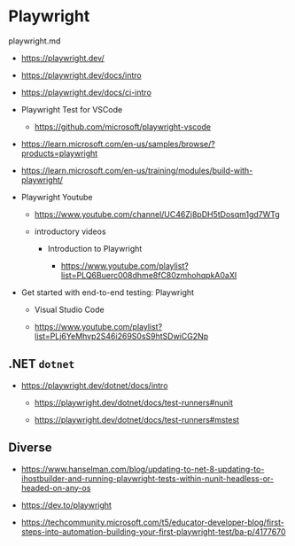 # Playwright

playwright.md

*   https://playwright.dev/

*   https://playwright.dev/docs/intro

*   https://playwright.dev/docs/ci-intro

*   Playwright Test for VSCode

    *   https://github.com/microsoft/playwright-vscode

*   https://learn.microsoft.com/en-us/samples/browse/?products=playwright

*   https://learn.microsoft.com/en-us/training/modules/build-with-playwright/

*   Playwright Youtube

    *   https://www.youtube.com/channel/UC46Zj8pDH5tDosqm1gd7WTg

    *   introductory videos

        *   Introduction to Playwright

            *   https://www.youtube.com/playlist?list=PLQ6Buerc008dhme8fC80zmhohqpkA0aXI

*   Get started with end-to-end testing: Playwright

    *   Visual Studio Code

    *   https://www.youtube.com/playlist?list=PLj6YeMhvp2S46i269S0sS9htSDwiCG2Np


## .NET `dotnet`

*   https://playwright.dev/dotnet/docs/intro

    *   https://playwright.dev/dotnet/docs/test-runners#nunit

    *   https://playwright.dev/dotnet/docs/test-runners#mstest


## Diverse

*   https://www.hanselman.com/blog/updating-to-net-8-updating-to-ihostbuilder-and-running-playwright-tests-within-nunit-headless-or-headed-on-any-os

*   https://dev.to/playwright

*   https://techcommunity.microsoft.com/t5/educator-developer-blog/first-steps-into-automation-building-your-first-playwright-test/ba-p/4177670

